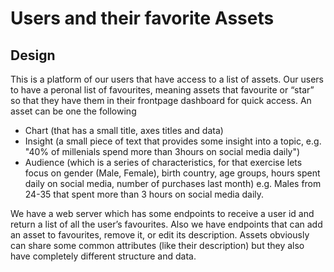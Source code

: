 # Users and their favorite Assets

## Design

This is a platform of our users that have access to a list of assets. Our users to have a peronal list of favourites, meaning assets that favourite or “star” so that they have them in their frontpage dashboard for quick access. An asset can be one the following
* Chart (that has a small title, axes titles and data)
* Insight (a small piece of text that provides some insight into a topic, e.g. "40% of millenials spend more than 3hours on social media daily")
* Audience (which is a series of characteristics, for that exercise lets focus on gender (Male, Female), birth country, age groups, hours spent daily on social media, number of purchases last month)
e.g. Males from 24-35 that spent more than 3 hours on social media daily.

We have a web server which has some endpoints to receive a user id and return a list of all the user’s favourites. Also we have endpoints that can add an asset to favourites, remove it, or edit its description. Assets obviously can share some common attributes (like their description) but they also have completely different structure and data.
